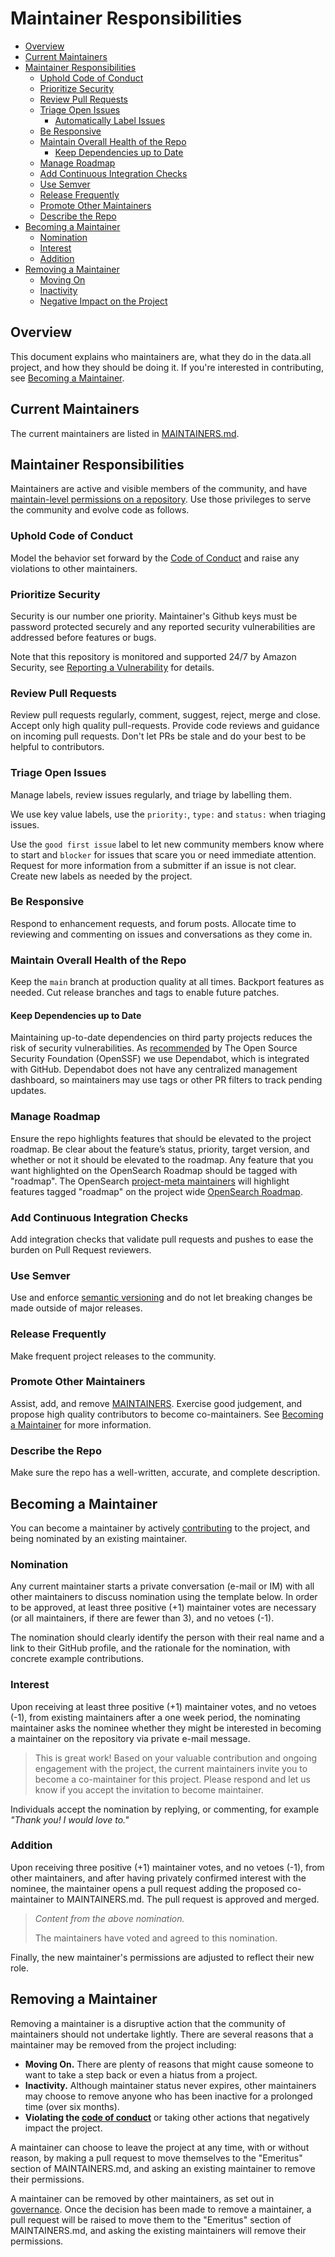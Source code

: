 # Maintainer Responsibilities

- [Overview](#overview)
- [Current Maintainers](#current-maintainers)
- [Maintainer Responsibilities](#maintainer-responsibilities)
    - [Uphold Code of Conduct](#uphold-code-of-conduct)
    - [Prioritize Security](#prioritize-security)
    - [Review Pull Requests](#review-pull-requests)
    - [Triage Open Issues](#triage-open-issues)
        - [Automatically Label Issues](#automatically-label-issues)
    - [Be Responsive](#be-responsive)
    - [Maintain Overall Health of the Repo](#maintain-overall-health-of-the-repo)
        - [Keep Dependencies up to Date](#keep-dependencies-up-to-date)
    - [Manage Roadmap](#manage-roadmap)
    - [Add Continuous Integration Checks](#add-continuous-integration-checks)
    - [Use Semver](#use-semver)
    - [Release Frequently](#release-frequently)
    - [Promote Other Maintainers](#promote-other-maintainers)
    - [Describe the Repo](#describe-the-repo)
- [Becoming a Maintainer](#becoming-a-maintainer)
    - [Nomination](#nomination)
    - [Interest](#interest)
    - [Addition](#addition)
- [Removing a Maintainer](#removing-a-maintainer)
    - [Moving On](#moving-on)
    - [Inactivity](#inactivity)
    - [Negative Impact on the Project](#negative-impact-on-the-project)

## Overview

This document explains who maintainers are, what they do in the data.all project, and how they should be doing it. 
If you're interested in contributing, see [Becoming a Maintainer](#becoming-a-maintainer).

## Current Maintainers

The current maintainers are listed in [MAINTAINERS.md](MAINTAINERS.md).

## Maintainer Responsibilities

Maintainers are active and visible members of the community, and have [maintain-level permissions on a repository](https://docs.github.com/en/organizations/managing-access-to-your-organizations-repositories/repository-permission-levels-for-an-organization). Use those privileges to serve the community and evolve code as follows.

### Uphold Code of Conduct

Model the behavior set forward by the [Code of Conduct](CODE_OF_CONDUCT.md) and raise any violations to other maintainers.

### Prioritize Security

Security is our number one priority. Maintainer's Github keys must be password protected securely and any reported security vulnerabilities are addressed before features or bugs.

Note that this repository is monitored and supported 24/7 by Amazon Security, see [Reporting a Vulnerability](SECURITY.md) for details.

### Review Pull Requests

Review pull requests regularly, comment, suggest, reject, merge and close. Accept only high quality pull-requests. Provide code reviews and guidance on incoming pull requests. Don't let PRs be stale and do your best to be helpful to contributors.

### Triage Open Issues

Manage labels, review issues regularly, and triage by labelling them.

We use key value labels, use the `priority:`, `type:` and `status:` when triaging issues.

Use the `good first issue` label to let new community members know where to start and `blocker` for issues that scare you or need immediate attention. Request for more information from a submitter if an issue is not clear. Create new labels as needed by the project.

### Be Responsive

Respond to enhancement requests, and forum posts. Allocate time to reviewing and commenting on issues and conversations as they come in.

### Maintain Overall Health of the Repo

Keep the `main` branch at production quality at all times. Backport features as needed. Cut release branches and tags to enable future patches.

#### Keep Dependencies up to Date

Maintaining up-to-date dependencies on third party projects reduces the risk of security vulnerabilities. As 
[recommended](https://github.com/ossf/scorecard/blob/main/docs/checks.md#dependency-update-tool) by 
The Open Source Security Foundation (OpenSSF)  we use Dependabot, which is integrated with GitHub. Dependabot does not 
have any centralized management dashboard, so maintainers may use tags or other PR filters to track pending updates.

### Manage Roadmap

Ensure the repo highlights features that should be elevated to the project roadmap. Be clear about the feature’s status, 
priority, target version, and whether or not it should be elevated to the roadmap. Any feature that you want highlighted 
on the OpenSearch Roadmap should be tagged with "roadmap". The OpenSearch [project-meta maintainers](https://github.com/opensearch-project/project-meta/blob/main/MAINTAINERS.md) 
will highlight features tagged "roadmap" on the project wide [OpenSearch Roadmap](https://github.com/orgs/opensearch-project/projects/1).

### Add Continuous Integration Checks

Add integration checks that validate pull requests and pushes to ease the burden on Pull Request reviewers.

### Use Semver

Use and enforce [semantic versioning](https://semver.org/) and do not let breaking changes be made outside of major releases.

### Release Frequently

Make frequent project releases to the community.

### Promote Other Maintainers

Assist, add, and remove [MAINTAINERS](MAINTAINERS.md). Exercise good judgement, and propose high quality contributors to become co-maintainers. See [Becoming a Maintainer](#becoming-a-maintainer) for more information.

### Describe the Repo

Make sure the repo has a well-written, accurate, and complete description.
## Becoming a Maintainer

You can become a maintainer by actively [contributing](CONTRIBUTING.md) to the project, and being nominated by an existing maintainer.

### Nomination

Any current maintainer starts a private conversation (e-mail or IM) with all other maintainers to discuss nomination using the template below. 
In order to be approved, at least three positive (+1) maintainer votes are necessary (or all maintainers, if there are fewer than 3), and no vetoes (-1).

The nomination should clearly identify the person with their real name and a link to their GitHub profile, and the 
rationale for the nomination, with concrete example contributions.

### Interest

Upon receiving at least three positive (+1) maintainer votes, and no vetoes (-1), from existing maintainers after a one week period, the nominating maintainer asks the nominee whether they might be interested in becoming a maintainer on the repository via private e-mail message.

> This is great work! Based on your valuable contribution and ongoing engagement with the project, the current maintainers invite you to become a co-maintainer for this project. Please respond and let us know if you accept the invitation to become maintainer.

Individuals accept the nomination by replying, or commenting, for example _"Thank you! I would love to."_

### Addition

Upon receiving three positive (+1) maintainer votes, and no vetoes (-1), from other maintainers, and after having privately confirmed interest with the nominee, the maintainer opens a pull request adding the proposed co-maintainer to MAINTAINERS.md. The pull request is approved and merged.

> _Content from the above nomination._
>
> The maintainers have voted and agreed to this nomination.

Finally, the new maintainer's permissions are adjusted to reflect their new role.

## Removing a Maintainer

Removing a maintainer is a disruptive action that the community of maintainers should not undertake lightly. There are several reasons that a maintainer may be removed from the project including:

- **Moving On.** There are plenty of reasons that might cause someone to want to take a step back or even a hiatus from a project.
- **Inactivity.** Although maintainer status never expires, other maintainers may choose to remove anyone who has been inactive for a prolonged time (over six months).
- **Violating the [code of conduct](./CODE_OF_CONDUCT.md)** or taking other actions that negatively impact the project.

A maintainer can choose to leave the project at any time, with or without reason, by making a pull request to move themselves to the "Emeritus" section of MAINTAINERS.md, and asking an existing maintainer to remove their permissions.

A maintainer can be removed by other maintainers, as set out in [governance](./GOVERNANCE.md).  Once the decision has been made to remove a maintainer, a pull request will be raised to move them to the "Emeritus" section of MAINTAINERS.md, and asking the existing maintainers will remove their permissions.
